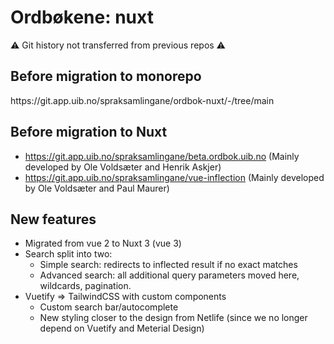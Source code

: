 # Ordbøkene: nuxt
:warning: Git history not transferred from previous repos :warning:
## Before migration to monorepo
<p>https://git.app.uib.no/spraksamlingane/ordbok-nuxt/-/tree/main</p>

## Before migration to Nuxt
* https://git.app.uib.no/spraksamlingane/beta.ordbok.uib.no (Mainly developed by Ole Voldsæter and Henrik Askjer)
* https://git.app.uib.no/spraksamlingane/vue-inflection (Mainly developed by Ole Voldsæter and Paul Maurer)


## New features
* Migrated from vue 2 to Nuxt 3 (vue 3)
* Search split into two:
    - Simple search: redirects to inflected result if no exact matches
    - Advanced search: all additional query parameters moved here, wildcards, pagination.
* Vuetify => TailwindCSS with custom components
    - Custom search bar/autocomplete
    - New styling closer to the design from Netlife (since we no longer depend on Vuetify and Meterial Design)
